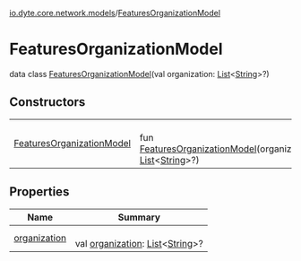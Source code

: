 [io.dyte.core.network.models](../index.md)/[FeaturesOrganizationModel](index.md)

# FeaturesOrganizationModel


data class [FeaturesOrganizationModel](index.md)(val organization: [List](https://kotlinlang.org/api/latest/jvm/stdlib/kotlin.collections/-list/index.html)&lt;[String](https://kotlinlang.org/api/latest/jvm/stdlib/kotlin/-string/index.html)&gt;?)

## Constructors

| | |
|---|---|
| [FeaturesOrganizationModel](-features-organization-model.md) | <br/>fun [FeaturesOrganizationModel](-features-organization-model.md)(organization: [List](https://kotlinlang.org/api/latest/jvm/stdlib/kotlin.collections/-list/index.html)&lt;[String](https://kotlinlang.org/api/latest/jvm/stdlib/kotlin/-string/index.html)&gt;?) |

## Properties

| Name | Summary |
|---|---|
| [organization](organization.md) | <br/>val [organization](organization.md): [List](https://kotlinlang.org/api/latest/jvm/stdlib/kotlin.collections/-list/index.html)&lt;[String](https://kotlinlang.org/api/latest/jvm/stdlib/kotlin/-string/index.html)&gt;? |
